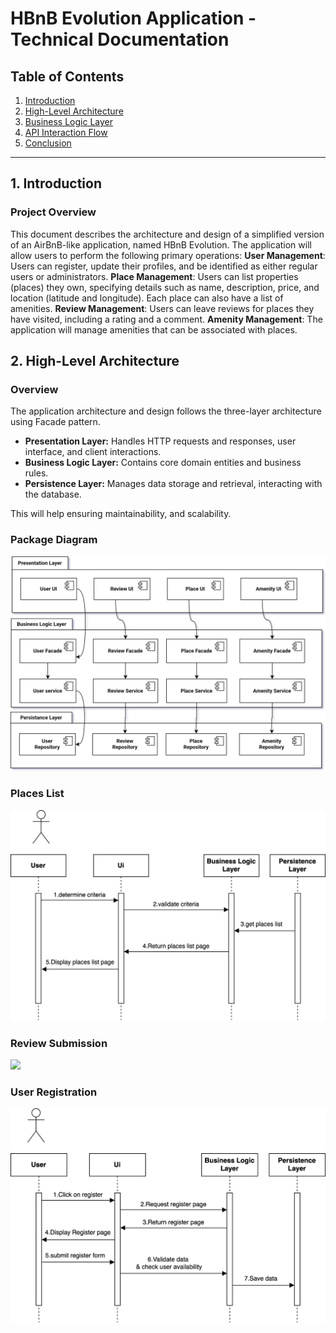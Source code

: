 # HBnB Evolution Application - Technical Documentation

## Table of Contents
1. [Introduction](#introduction)
2. [High-Level Architecture](#high-level-architecture)
3. [Business Logic Layer](#business-logic-layer)
4. [API Interaction Flow](#api-interaction-flow)
5. [Conclusion](#conclusion)

---

## 1. Introduction

### Project Overview
This document describes the architecture and design of a simplified version of an AirBnB-like application, named HBnB Evolution. The application will allow users to perform the following primary operations:
    **User Management**: Users can register, update their profiles, and be identified as either regular users or administrators.
    **Place Management**: Users can list properties (places) they own, specifying details such as name, description, price, and location (latitude and longitude). Each place can also have a list of amenities.
    **Review Management**: Users can leave reviews for places they have visited, including a rating and a comment.
    **Amenity Management**: The application will manage amenities that can be associated with places.


## 2. High-Level Architecture

### Overview
The application architecture and design follows the three-layer architecture using Facade pattern. 

- **Presentation Layer:** Handles HTTP requests and responses, user interface, and client interactions.
- **Business Logic Layer:** Contains core domain entities and business rules.
- **Persistence Layer:** Manages data storage and retrieval, interacting with the database.

This will help ensuring maintainability, and scalability.

### Package Diagram
<img src="./Package Diagram.svg">

### Places List
<img src="./places list.svg">

### Review Submission
<img src="./reveiw submission.svg">

### User Registration
<img src="./user_register.svg">




